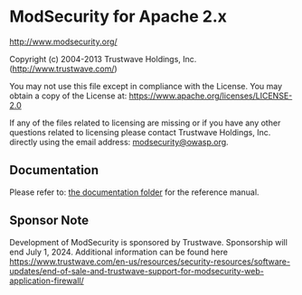 ModSecurity for Apache 2.x
======

http://www.modsecurity.org/

Copyright (c) 2004-2013 Trustwave Holdings, Inc. (http://www.trustwave.com/)

You may not use this file except in compliance with the License. You may obtain a copy of the License at: https://www.apache.org/licenses/LICENSE-2.0

If any of the files related to licensing are missing or if you have any other questions related to licensing please contact Trustwave Holdings, Inc. directly using the email address: modsecurity@owasp.org.


## Documentation

Please refer to: [the documentation folder](https://github.com/owasp-modsecurity/ModSecurity/tree/v2/master/doc) for the reference manual.

## Sponsor Note

Development of ModSecurity is sponsored by Trustwave. Sponsorship will end July 1, 2024. Additional information can be found here https://www.trustwave.com/en-us/resources/security-resources/software-updates/end-of-sale-and-trustwave-support-for-modsecurity-web-application-firewall/
